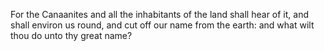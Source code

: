 For the Canaanites and all the inhabitants of the land shall hear of it, and shall environ us round, and cut off our name from the earth: and what wilt thou do unto thy great name?
